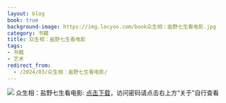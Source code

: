 ```yaml
---
layout: blog
book: true
background-image: https://img.locyoo.com/book众生相：盐野七生看电影.jpg
category: 书籍
title: 众生相：盐野七生看电影
tags:
- 书籍
- 艺术
redirect_from:
  - /2024/03/众生相：盐野七生看电影/
---
```

![](https://img.locyoo.com/book众生相：盐野七生看电影.jpg)
众生相：盐野七生看电影: <a name = "ref1" href="https://url18.ctfile.com/f/50983618-1334836157-426401?p=3619">点击下载</a>，访问密码请点击右上方“关于”自行查看